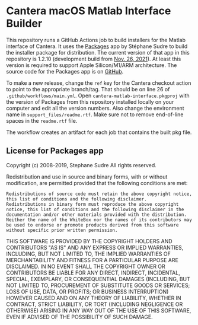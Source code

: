# Cantera macOS Matlab Interface Builder

This repository runs a GitHub Actions job to build installers for the Matlab interface of
Cantera. It uses the [Packages](http://s.sudre.free.fr/Software/Packages/about.html) app by
Stéphane Sudre to build the installer package for distribution. The current version of that app in
this repository is 1.2.10 (development build from [Nov. 26, 2021](https://github.com/packagesdev/packages/issues/97#issuecomment-947189086)). At least this version is required to support Apple Silicon/M1/ARM architecture. The source code for the Packages app is on
[GitHub](https://github.com/packagesdev/packages).

To make a new release, change the `ref` key for the Cantera checkout action to point to the appropriate branch/tag.
That should be on line 26 of `.github/workflows/main.yml`.
Open `cantera-matlab-interface.pkgproj` with the version of Packages from this repository installed
locally on your computer and edit all the version numbers. Also change the environment name
in `support_files/readme.rtf`. Make sure not to remove end-of-line spaces in the `readme.rtf` file.

The workflow creates an artifact for each job that contains the built pkg file.

## License for Packages app

Copyright (c) 2008-2019, Stephane Sudre All rights reserved.

Redistribution and use in source and binary forms, with or without modification, are permitted provided that the following conditions are met:

    Redistributions of source code must retain the above copyright notice, this list of conditions and the following disclaimer.
    Redistributions in binary form must reproduce the above copyright notice, this list of conditions and the following disclaimer in the documentation and/or other materials provided with the distribution.
    Neither the name of the WhiteBox nor the names of its contributors may be used to endorse or promote products derived from this software without specific prior written permission.

THIS SOFTWARE IS PROVIDED BY THE COPYRIGHT HOLDERS AND CONTRIBUTORS "AS IS" AND ANY EXPRESS OR IMPLIED WARRANTIES, INCLUDING, BUT NOT LIMITED TO, THE IMPLIED WARRANTIES OF MERCHANTABILITY AND FITNESS FOR A PARTICULAR PURPOSE ARE DISCLAIMED. IN NO EVENT SHALL THE COPYRIGHT OWNER OR CONTRIBUTORS BE LIABLE FOR ANY DIRECT, INDIRECT, INCIDENTAL, SPECIAL, EXEMPLARY, OR CONSEQUENTIAL DAMAGES (INCLUDING, BUT NOT LIMITED TO, PROCUREMENT OF SUBSTITUTE GOODS OR SERVICES; LOSS OF USE, DATA, OR PROFITS; OR BUSINESS INTERRUPTION) HOWEVER CAUSED AND ON ANY THEORY OF LIABILITY, WHETHER IN CONTRACT, STRICT LIABILITY, OR TORT (INCLUDING NEGLIGENCE OR OTHERWISE) ARISING IN ANY WAY OUT OF THE USE OF THIS SOFTWARE, EVEN IF ADVISED OF THE POSSIBILITY OF SUCH DAMAGE.
